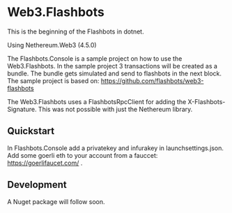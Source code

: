 ﻿
# Web3.Flashbots

This is the beginning of the Flashbots in dotnet.

Using Nethereum.Web3 (4.5.0)

The Flashbots.Console is a sample project on how to use the Web3.Flashbots. In the sample project 3 transactions will be created as a bundle. The bundle gets simulated and send to flashbots in the next block. The sample project is based on: https://github.com/flashbots/web3-flashbots

The Web3.Flashbots uses a FlashbotsRpcClient for adding the X-Flashbots-Signature. This was not possible with just the Nethereum library.

## Quickstart

In Flashbots.Console add a privatekey and infurakey in launchsettings.json. Add some goerli eth to your account from a fauccet: https://goerlifaucet.com/ . 

## Development

A Nuget package will follow soon.


